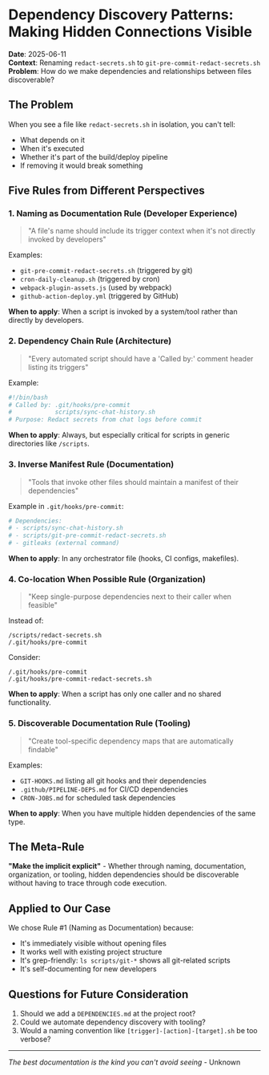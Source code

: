 # Dependency Discovery Patterns: Making Hidden Connections Visible

**Date**: 2025-06-11  
**Context**: Renaming `redact-secrets.sh` to `git-pre-commit-redact-secrets.sh`  
**Problem**: How do we make dependencies and relationships between files discoverable?

## The Problem

When you see a file like `redact-secrets.sh` in isolation, you can't tell:
- What depends on it
- When it's executed
- Whether it's part of the build/deploy pipeline
- If removing it would break something

## Five Rules from Different Perspectives

### 1. **Naming as Documentation Rule** (Developer Experience)
> "A file's name should include its trigger context when it's not directly invoked by developers"

Examples:
- `git-pre-commit-redact-secrets.sh` (triggered by git)
- `cron-daily-cleanup.sh` (triggered by cron)
- `webpack-plugin-assets.js` (used by webpack)
- `github-action-deploy.yml` (triggered by GitHub)

**When to apply**: When a script is invoked by a system/tool rather than directly by developers.

### 2. **Dependency Chain Rule** (Architecture)
> "Every automated script should have a 'Called by:' comment header listing its triggers"

Example:
```bash
#!/bin/bash
# Called by: .git/hooks/pre-commit
#            scripts/sync-chat-history.sh
# Purpose: Redact secrets from chat logs before commit
```

**When to apply**: Always, but especially critical for scripts in generic directories like `/scripts`.

### 3. **Inverse Manifest Rule** (Documentation)
> "Tools that invoke other files should maintain a manifest of their dependencies"

Example in `.git/hooks/pre-commit`:
```bash
# Dependencies:
# - scripts/sync-chat-history.sh
# - scripts/git-pre-commit-redact-secrets.sh
# - gitleaks (external command)
```

**When to apply**: In any orchestrator file (hooks, CI configs, makefiles).

### 4. **Co-location When Possible Rule** (Organization)
> "Keep single-purpose dependencies next to their caller when feasible"

Instead of:
```
/scripts/redact-secrets.sh
/.git/hooks/pre-commit
```

Consider:
```
/.git/hooks/pre-commit
/.git/hooks/pre-commit-redact-secrets.sh
```

**When to apply**: When a script has only one caller and no shared functionality.

### 5. **Discoverable Documentation Rule** (Tooling)
> "Create tool-specific dependency maps that are automatically findable"

Examples:
- `GIT-HOOKS.md` listing all git hooks and their dependencies
- `.github/PIPELINE-DEPS.md` for CI/CD dependencies
- `CRON-JOBS.md` for scheduled task dependencies

**When to apply**: When you have multiple hidden dependencies of the same type.

## The Meta-Rule

**"Make the implicit explicit"** - Whether through naming, documentation, organization, or tooling, hidden dependencies should be discoverable without having to trace through code execution.

## Applied to Our Case

We chose Rule #1 (Naming as Documentation) because:
- It's immediately visible without opening files
- It works well with existing project structure
- It's grep-friendly: `ls scripts/git-*` shows all git-related scripts
- It's self-documenting for new developers

## Questions for Future Consideration

1. Should we add a `DEPENDENCIES.md` at the project root?
2. Could we automate dependency discovery with tooling?
3. Would a naming convention like `[trigger]-[action]-[target].sh` be too verbose?

---

*The best documentation is the kind you can't avoid seeing* - Unknown